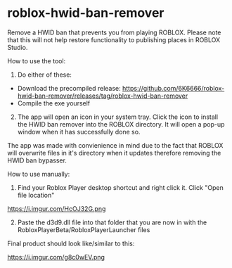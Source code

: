 # roblox-hwid-ban-remover
Remove a HWID ban that prevents you from playing ROBLOX. Please note that this will not help restore functionality to publishing places in ROBLOX Studio.

How to use the tool:

1. Do either of these:
- Download the precompiled release: https://github.com/6K6666/roblox-hwid-ban-remover/releases/tag/roblox-hwid-ban-remover
- Compile the exe yourself

2. The app will open an icon in your system tray. Click the icon to install the HWID ban remover into the ROBLOX directory. It will open a pop-up window when it has successfully done so.

The app was made with convienience in mind due to the fact that ROBLOX will overwrite files in it's directory when it updates therefore removing the HWID ban bypasser.

How to use manually:

1. Find your Roblox Player desktop shortcut and right click it. Click "Open file location"

https://i.imgur.com/HcOJ32G.png

2. Paste the d3d9.dll file into that folder that you are now in with the RobloxPlayerBeta/RobloxPlayerLauncher files

Final product should look like/similar to this:

https://i.imgur.com/g8c0wEV.png
